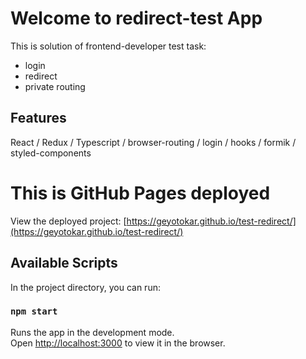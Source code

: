 # Welcome to redirect-test App

This is solution of frontend-developer test task:
- login
- redirect
- private routing

## Features

React / Redux / Typescript / browser-routing / login / hooks / formik / styled-components

# This is GitHub Pages deployed

View the deployed project: [https://geyotokar.github.io/test-redirect/](https://geyotokar.github.io/test-redirect/)

## Available Scripts

In the project directory, you can run:

### `npm start`

Runs the app in the development mode.\
Open [http://localhost:3000](http://localhost:3000) to view it in the browser.